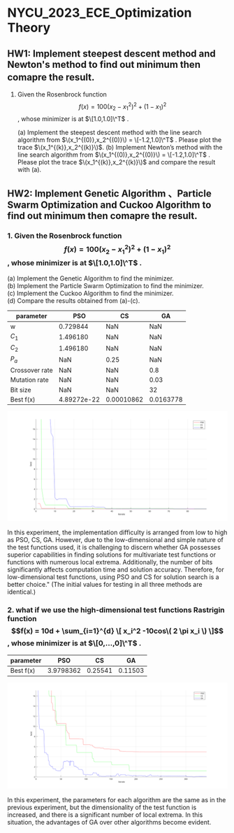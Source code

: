 # NYCU_2023_ECE_Optimization Theory

## HW1: Implement steepest descent method and Newton's method to find out minimum then comapre the result.  　　
1. Given the Rosenbrock function $$f(x) = 100 (x_2 - x_1^2)^2 + (1-x_1) ^2$$ , whose minimizer is at $\[1.0,1.0]\^T$ .
    
   (a) Implement the steepest descent method with the line search algorithm from $\(x_1^{(0)},x_2^{(0)}\) = \[-1.2,1.0]\^T$ . Please plot the trace $\(x_1^{(k)},x_2^{(k)}\)$.
   (b) Implement Newton’s method with the line search algorithm from  $\(x_1^{(0)},x_2^{(0)}\) = \[-1.2,1.0]\^T$ . Please plot the trace $\(x_1^{(k)},x_2^{(k)}\)$ and compare the result with (a).  
   
## HW2: Implement Genetic Algorithm 、Particle Swarm Optimization and Cuckoo Algorithm to find out minimum then comapre the result.  
### 1. Given the Rosenbrock function $$f(x) = 100 (x_2 - x_1^2)^2 + (1-x_1) ^2$$ , whose minimizer is at $\[1.0,1.0]\^T$ .

   (a) Implement the Genetic Algorithm to find the minimizer.  
   (b) Implement the Particle Swarm Optimization to find the minimizer.  
   (c) Implement the Cuckoo Algorithm to find the minimizer.  
   (d) Compare the results obtained from (a)-(c).


| parameter  | PSO  | CS  | GA  |
|------------|------|-----|-----|
|w           |0.729844  |NaN   |NaN|
|$C_1$|1.496180|NaN|NaN|
|$C_2$|1.496180|NaN|NaN|
|$P_a$|NaN|0.25|NaN|
|Crossover rate|NaN|NaN|0.8|
|Mutation rate|NaN|NaN|0.03|
|Bit size|NaN|NaN|32|
|Best f(x)|4.89272e-22|0.00010862|0.0163778|  

![image](optimization_HW2_312512032/fig_0/mix0.svg)  

In this experiment, the implementation difficulty is arranged from low to high as PSO,
CS, GA. However, due to the low-dimensional and simple nature of the test functions
used, it is challenging to discern whether GA possesses superior capabilities in finding
solutions for multivariate test functions or functions with numerous local extrema.
Additionally, the number of bits significantly affects computation time and solution
accuracy. Therefore, for low-dimensional test functions, using PSO and CS for solution
search is a better choice." (The initial values for testing in all three methods are
identical.)

### 2. what if we use the high-dimensional test functions Rastrigin function  $$f(x) = 10d + \sum_{i=1}^{d} \[ x_i^2 -10cos\( 2 \pi x_i \) \]$$  , whose minimizer is at $\[0,...,0]\^T$ .

| parameter  | PSO  | CS  | GA  |
|------------|------|-----|-----|
|Best f(x)|3.9798362|0.25541|0.11503| 


![image](optimization_HW2_312512032/fig_0/mix1.svg)  

In this experiment, the parameters for each algorithm are the same as in the previous experiment, but the dimensionality of the test function is increased, and there is a significant number of local extrema. In this situation, the advantages of GA over other algorithms become evident.
